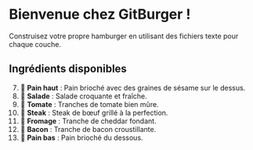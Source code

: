 # Bienvenue chez GitBurger !

Construisez votre propre hamburger en utilisant des fichiers texte pour chaque couche.

## Ingrédients disponibles

7. 🥯 **Pain haut** : Pain brioché avec des graines de sésame sur le dessus.
6. 🥬 **Salade** : Salade croquante et fraîche.
5. 🍅 **Tomate** : Tranches de tomate bien mûre.
4. 🥩 **Steak** : Steak de bœuf grillé à la perfection.
3. 🧀 **Fromage** : Tranche de cheddar fondant.
2. 🥓 **Bacon** : Tranche de bacon croustillante.
1. 🍞 **Pain bas** : Pain brioché du dessous.